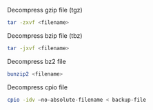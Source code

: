 
Decompress gzip file  (tgz)
```bash
tar -zxvf <filename>
```

Decompress bzip file  (tbz)
```bash
tar -jxvf <filename>
```

Decompress bz2 file
```bash
bunzip2 <filename>
```

Decompress cpio file
```bash
cpio -idv —no-absolute-filename < backup-file
```